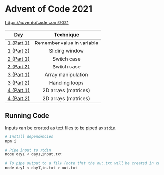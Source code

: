 # Advent of Code 2021

https://adventofcode.com/2021

| Day                                                     | Technique                                     |
| ------------------------------------------------------- |:---------------------------------------------:|
| [1 (Part 1)](https://adventofcode.com/2021/day/1)       | Remember value in variable                    |
| [1 (Part 2)](https://adventofcode.com/2021/day/1)       | Sliding window                                |
| [2 (Part 1)](https://adventofcode.com/2021/day/2)       | Switch case                                   |
| [2 (Part 2)](https://adventofcode.com/2021/day/2)       | Switch case                                   |
| [3 (Part 1)](https://adventofcode.com/2021/day/3)       | Array manipulation                            |
| [3 (Part 2)](https://adventofcode.com/2021/day/3)       | Handling loops                                |
| [4 (Part 1)](https://adventofcode.com/2021/day/4)       | 2D arrays (matrices)                          |
| [4 (Part 2)](https://adventofcode.com/2021/day/4)       | 2D arrays (matrices)                          |

## Running Code

Inputs can be created as text files to be piped as `stdin`.

```sh
# Install dependencies
npm i

# Pipe input to stdin
node day1 < day1\input.txt

# To pipe output to a file (note that the out.txt will be created in current directory)
node day1 < day1\in.txt > out.txt
```
